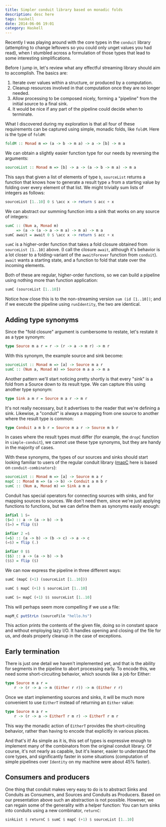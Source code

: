 ```yaml
---
title: Simpler conduit library based on monadic folds
description: desc here
tags: haskell
date: 2014-06-06 19:01
category: Haskell
---
```


Recently I was playing around with the core types in the `conduit` library
(attempting to change leftovers so you could only unget values you had read),
when I stumbled across a formulation of those types that lead to some
interesting simplifications.

<!--more-->

Before I jump in, let's review what any effectful streaming library should aim
to accomplish.  The basics are:

 1. Iterate over values within a structure, or produced by a computation.
 2. Cleanup resources involved in that computation once they are no longer
    needed.
 3. Allow processing to be composed nicely, forming a "pipeline" from the
    initial source to a final sink.
 4. It would be nice if any part of the pipeline could decide when to
    terminate.

What I discovered during my exploration is that all four of these requirements
can be captured using simple, monadic folds, like `foldM`. Here is the type of
`foldM`:

``` haskell
foldM :: Monad m => (a -> b -> m a) -> a -> [b] -> m a
```

We can obtain a slightly easier function type for our needs by reversing the
arguments:

``` haskell
sourceList :: Monad m => [b] -> a -> (a -> b -> m a) -> m a
```

This says that given a list of elements of type `b`, `sourceList` returns a
function that knows how to generate a result type `a` from a starting value by
folding over every element of that list.  We might trivially sum lists of
integers as follows:

``` haskell
sourceList [1..10] 0 $ \acc x -> return $ acc + x
```

We can abstract our summing function into a sink that works on any source of
integers:

``` haskell
sumC :: (Num a, Monad m)
     => (a -> (a -> a -> m a) -> m a) -> m a
sumC await = await 0 $ \acc x -> return $ acc + x
```

`sumC` is a higher-order function that takes a fold closure obtained from
`sourceList [1..10]` above.  (I call the closure `await`, although it's
behavior is a lot closer to a folding-variant of the `awaitForever` function
from `conduit`).  `await` wants a starting state, and a function to fold
that state over the incoming elements.

Both of these are regular, higher-order functions, so we can build a pipeline
using nothing more than function application:

``` haskell
sumC (sourceList [1..10])
```

Notice how close this is to the non-streaming version `sum (id [1..10])`; and
if we execute the pipeline using `runIdentity`, the two are identical.

## Adding type synonyms

Since the "fold closure" argument is cumbersome to restate, let's restate it
as a type synonym:

``` haskell
type Source m a r = r -> (r -> a -> m r) -> m r
```

With this synonym, the example source and sink become:

``` haskell
sourceList :: Monad m => [a] -> Source m a r
sumC :: (Num a, Monad m) => Source m a a -> m a
```

Another pattern we'll start noticing pretty shortly is that every "sink" is a
fold from a Source down to its result type.  We can capture this using another
type synonym:

``` haskell
type Sink a m r = Source m a r -> m r
```

It's not really necessary, but it advertises to the reader that we're defining
a sink.  Likewise, a "conduit" is always a mapping from one source to another
where the result type is common:

``` haskell
type Conduit a m b r = Source m a r -> Source m b r
```

In cases where the result types must differ (for example, the `dropC` function
in `simple-conduit`), we cannot use these type synonyms, but they are handy in
the majority of cases.

With these synonyms, the types of our sources and sinks should start looking
familiar to users of the regular conduit library
([mapC](http://hackage.haskell.org/package/conduit-combinators-0.2.5.2/docs/Conduit.html#v:mapC)
here is based on `conduit-combinators`):

``` haskell
sourceList :: Monad m => [a] -> Source m a r
mapC :: Monad m => (a -> b) -> Conduit a m b r
sumC :: (Num a, Monad m) => Sink a m a
```

Conduit has special operators for connecting sources with sinks, and for
mapping sources to sources.  We don't need them, since we're just applying
functions to functions, but we can define them as synonyms easily enough:

``` haskell
infixl 1 $=
($=) :: a -> (a -> b) -> b
($=) = flip ($)

infixr 2 =$
(=$) :: (a -> b) -> (b -> c) -> a -> c
(=$) = flip (.)

infixr 0 $$
($$) :: a -> (a -> b) -> b
($$) = flip ($)
```

We can now express the pipeline in three different ways:

``` haskell
sumC (mapC (+1) (sourceList [1..10]))

sumC $ mapC (+1) $ sourceList [1..10]

sumC $= mapC (+1) $$ sourceList [1..10]
```

This will perhaps seem more compelling if we use a file:

``` haskell
mapM_C putStrLn (sourceFile "hello.hs")
```

This action prints the contents of the given file, doing so in constant space
and without employing lazy I/O.  It handles opening and closing of the file
for us, and deals properly cleanup in the case of exceptions.

## Early termination

There is just one detail we haven't implemented yet, and that is the ability
for segments in the pipeline to abort processing early.  To encode this, we
need some short-circuiting behavior, which sounds like a job for Either:

``` haskell
type Source m a r =
    r -> (r -> a -> m (Either r r)) -> m (Either r r)
```

Once we start implementing sources and sinks, it will be much more convenient
to use `EitherT` instead of returning an `Either` value:

``` haskell
type Source m a r =
    r -> (r -> a -> EitherT r m r) -> EitherT r m r
```

This way the monadic action of `EitherT` provides the short-circuiting
behavior, rather than having to encode that explicitly in various places.

And that's it!  As simple as it is, this set of types is expressive enough to
implement many of the combinators from the original conduit library.  Of
course, it's not nearly as capable, but it's leaner, easier to understand the
core types, and significantly faster in some situations (computation of simple
pipelines over `Identity` on my machine were about 45% faster).

## Consumers and producers

One thing that conduit makes very easy to do is to abstract Sinks and Conduits
as Consumers, and Sources and Conduits as Producers.  Based on our
presentation above such an abstraction is not possible.  However, we can
regain some of the generality with a helper function: You can turn sinks into
conduits using a new combinator, `returnC`:

``` haskell
sinkList $ returnC $ sumC $ mapC (+1) $ sourceList [1..10]
```
